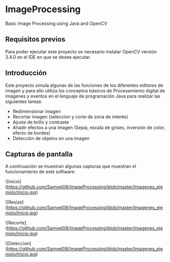 # ImageProcessing
Basic Image Processing using Java and OpenCV

## Requisitos previos
Para poder ejecutar este proyecto se necesario instalar OpenCV versión 3.4.0 en el IDE en que se desee ejecutar.

## Introducción 
Este proyecto simula algunas de las funciones de los diferentes editores de imagen y para ello utiliza los conceptos básicos de Procesamiento digital de imágenes y eventos en el lenguaje de programación Java para realizar las siguientes tareas:

- Redimensionar imagen
- Recortar imagen (seleccion y corte de zona de interés)
- Ajuste de brillo y contraste
- Añadir efectos a una imagen (Sepia, escala de grises, inversión de color, efecto de bordes)
- Detección de objetos en una imagen

## Capturas de pantalla
A continuación se muestran algunas capturas que muestran el funcionamiento de este software:

![Inicio]
(https://github.com/Samvel08/ImageProcessing/blob/master/Imagenes_ejemplo/Inicio.jpg)

![Resize]
(https://github.com/Samvel08/ImageProcessing/blob/master/Imagenes_ejemplo/Inicio.jpg)

![Recorte]
(https://github.com/Samvel08/ImageProcessing/blob/master/Imagenes_ejemplo/Inicio.jpg)

![Deteccion]
(https://github.com/Samvel08/ImageProcessing/blob/master/Imagenes_ejemplo/Inicio.jpg)
